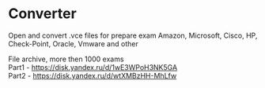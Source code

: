 # Converter
Open and convert .vce files for prepare exam Amazon, Microsoft, Cisco, HP, Check-Point, Oracle, Vmware and other


File archive, more then 1000 exams \
Part1 - https://disk.yandex.ru/d/1wE3WPoH3NK5GA \
Part2 - https://disk.yandex.ru/d/wtXMBzHH-MhLfw
